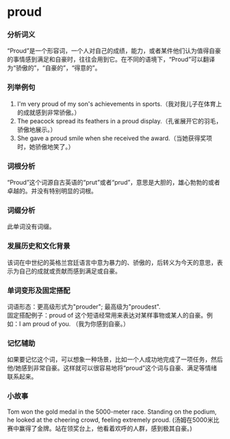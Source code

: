 # proud

### 分析词义

  

“Proud”是一个形容词，一个人对自己的成绩，能力，或者某件他们认为值得自豪的事情感到满足和自豪时，往往会用到它。在不同的语境下，“Proud”可以翻译为“骄傲的”，“自豪的”，“得意的”。

  

### 列举例句

  

1.  I'm very proud of my son's achievements in sports.（我对我儿子在体育上的成就感到非常骄傲。）
2.  The peacock spread its feathers in a proud display.（孔雀展开它的羽毛，骄傲地展示。）
3.  She gave a proud smile when she received the award.（当她获得奖项时，她骄傲地笑了。）

  

### 词根分析

  

“Proud”这个词源自古英语的“prut”或者“prud”，意思是大胆的，雄心勃勃的或者卓越的。并没有特别明显的词根。

  

### 词缀分析

  

此单词没有词缀。

  

### 发展历史和文化背景

  

该词在中世纪的英格兰宫廷语言中意为暴力的、骄傲的，后转义为今天的意思，表示为自己的成就或贡献而感到满足或自豪。

  

### 单词变形及固定搭配

  

词语形态：更高级形式为"prouder"; 最高级为"proudest".  
固定搭配例子：proud of 这个短语经常用来表达对某样事物或某人的自豪。例如：I am proud of you. （我为你感到自豪。）

  

### 记忆辅助

  

如果要记忆这个词，可以想象一种场景，比如一个人成功地完成了一项任务，然后他/她感到非常自豪。这样就可以很容易地将“proud”这个词与自豪、满足等情绪联系起来。

  

### 小故事

  

Tom won the gold medal in the 5000-meter race. Standing on the podium, he looked at the cheering crowd, feeling extremely proud. (汤姆在5000米比赛中赢得了金牌。站在领奖台上，他看着欢呼的人群，感到极其自豪。)

